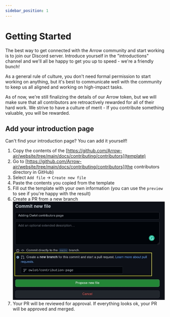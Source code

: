 ```yaml
---
sidebar_position: 1
---
```


# Getting Started

The best way to get connected with the Arrow community and start working is to join our Discord server. Introduce yourself in the "introductions" channel and we'll all be happy to get you up to speed - we're a friendly bunch!

As a general rule of culture, you don't need formal permission to start working on anything, but it's best to communicate well with the community to keep us all aligned and working on high-impact tasks. 

As of now, we're still finalizing the details of our Arrow token, but we will make sure that all contributors are retroactively rewarded for all of their hard work. We strive to have a culture of merit - If you contribute something valuable, you will be rewarded.

## Add your introduction page

Can't find your introduction page? You can add it yourself!
  1. Copy the contents of the [https://github.com/Arrow-air/website/tree/main/docs/contributing/contributors](template)
  2. Go to [https://github.com/Arrow-air/website/tree/main/docs/contributing/contributors](the contributors directory in GitHub)
  3. Select `Add file` -> `Create new file`
  4. Paste the contents you copied from the template
  5. Fill out the template with your own information (you can use the `preview` to see if you're happy with the result)
  6. Create a PR from a new branch
     ![image](assets/create_pr.jpg)
  7. Your PR will be reviewed for approval. If everything looks ok, your PR will be approved and merged.
